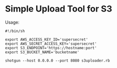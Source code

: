 # Simple Upload Tool for S3

Usage:
```
#!/bin/sh

export AWS_ACCESS_KEY_ID='supersecret'
export AWS_SECRET_ACCESS_KEY='supersecret'
export S3_ENDPOINT='https://hostname:port'
export S3_BUCKET_NAME='bucketname'

shotgun --host 0.0.0.0 --port 8080 s3uploader.rb
```
